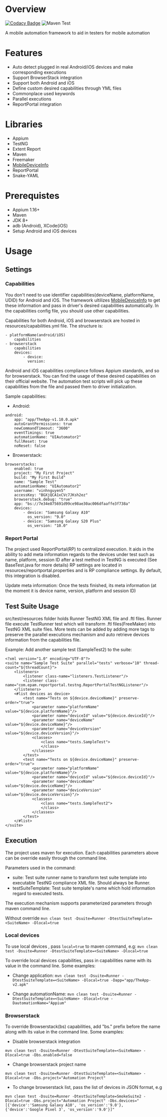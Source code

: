 # Overview

[![Codacy Badge](https://api.codacy.com/project/badge/Grade/eb00f5efb3cd4757b621b04c440fa161)](https://app.codacy.com/gh/zarashima/appium-test-framework?utm_source=github.com&utm_medium=referral&utm_content=zarashima/appium-test-framework&utm_campaign=Badge_Grade) ![Maven Test](https://github.com/zarashima/appium-test-framework/workflows/Maven%20Test/badge.svg?branch=master)

A mobile automation framework to aid in testers for mobile automation

# Features
* Auto detect plugged in real Android/iOS devices and make corresponding executions
* Support BrowserStack integration
* Support both Android and iOS
* Define custom desired capabilities through YML files
* Commonplace used keywords
* Parallel executions
* ReportPortal integration

# Libraries
* Appium
* TestNG
* Extent Report
* Maven
* Freemaker
* [MobileDeviceInfo](https://github.com/Testinium/MobileDeviceInfo)
* ReportPortal
* Snake-YAML

# Prerequistes
* Appium 1.16+
* Maven
* JDK 8+
* adb (Android), XCode(iOS)
* Setup Android and iOS devices

# Usage
## Settings
### Capabilities
You don't need to use identifier capabilities(deviceName, platformName, UDID) for Android and iOS. The framework ultilizes [MobileDeviceInfo](https://github.com/Testinium/MobileDeviceInfo) to get these information and pass in driver's desired capabilities automatically. In the capabilities config file, you should use other capabilities.

Capabilities for both Android, iOS and browserstack are hosted in resources/capabilities.yml file. The structure is:
```
- platformName(android/iOS)
    capabilities
- browserstack
    capabilities
    devices:
        - device:
          version:
```
Android and iOS capabilities compliance follows Appium standards, and so for browserstack. You can find the usage of these desired capabilities on their official website.
The automation test scripts will pick up these capabilities from the file and passed them to driver initialization.

Sample capabilities:
- Android:
```
android:
    app: "app/TheApp-v1.10.0.apk"
    autoGrantPermissions: true
    newCommandTimeout: "3600"
    eventTimings: true
    automationName: "UIAutomator2"
    fullReset: true
    noReset: false
```
- Browserstack:
```
browserstacks:
    enabled: true
    project: "My First Project"
    build: "My First Build"
    name: "Sample Test"
    automationName: "UIAutomator2"
    username: "vinhnguyen5"
    accessKey: "BGXjQCA1xCVc7JKsh2ez"
    browserstack.debug: "true"
    app: "bs://7e34e875691d99ce98ae30ac006dfaaffe3f738a"
    devices:
        - device: "Samsung Galaxy A10"
          os_version: "9.0"
        - device: "Samsung Galaxy S20 Plus"
          os_version: "10.0"
```

### Report Portal
The project used ReportPortal(RP) to centralized execution. It aids in the ability to add meta information regards to the devices under test such as name, platform, session ID after a test method in TestNG is executed (See BaseTest.java for more details)
RP settings are located in resources/reportportal.properties and is RP compliance settings. By default, this integration is disabled.

Update meta information: Once the tests finished, its meta information (at the moment it is device name, version, platform and session ID)

## Test Suite Usage
src/test/resources folder holds Runner TestNG XML file and .ftl files. Runner file execute TestRunner test which will transform .ftl files(FreeMaker) into TestNG XML suite files.
More tests can be added by adding more <test> tags to preserve the parallel executions mechanism and auto retrieve devices information from the capabilities file.

Example: Add another sample test (SampleTest2) to the suite:
```
<?xml version="1.0" encoding="UTF-8"?>
<suite name="Sample Test Suite" parallel="tests" verbose="10" thread-count="${threadCount}">
	<listeners>
		<listener class-name="listeners.TestListener"/>
		<listener class-name="com.epam.reportportal.testng.ReportPortalTestNGListener"/>
	</listeners>
	<#list devices as device>
		<test name="Tests on ${device.deviceName}" preserve-order="true">
			<parameter name="platformName" value="${device.platformName}"/>
			<parameter name="deviceId" value="${device.deviceId}"/>
			<parameter name="deviceName" value="${device.deviceName}"/>
			<parameter name="deviceVersion" value="${device.deviceVersion}"/>
			<classes>
				<class name="tests.SampleTest">
				</class>
			</classes>
		</test>
		<test name="Tests on ${device.deviceName}" preserve-order="true">
			<parameter name="platformName" value="${device.platformName}"/>
			<parameter name="deviceId" value="${device.deviceId}"/>
			<parameter name="deviceName" value="${device.deviceName}"/>
			<parameter name="deviceVersion" value="${device.deviceVersion}"/>
			<classes>
				<class name="tests.SampleTest2">
				</class>
			</classes>
		</test>
	</#list>
</suite>
```

## Execution
The project uses maven for execution. Each capabilities parameters above can be override easily through the command line.

Parameters used in the command:
- suite: Test suite runner name to transform test suite template into executable TestNG compliance XML file. Should always be Runner.
- testSuiteTemplate: Test suite template's name which hold information regard to executed tests.

The execution mechanism supports parameterized parameters through maven command line.

Without override
`mvn clean test -Dsuite=Runner -DtestSuiteTemplate=<SuiteName> -Dlocal=true`

### Local devices
To use local devices , pass `local=true` to maven command, e.g:
`mvn clean test -Dsuite=Runner -DtestSuiteTemplate=<SuiteName> -Dlocal=true`

To override local devices capabilities, pass in capabilities name with its value in the command line. Some examples:
- Change application:
`mvn clean test -Dsuite=Runner -DtestSuiteTemplate=<SuiteName> -Dlocal=true -Dapp="app/TheApp-v2.apk"`

- Change automationName:
`mvn clean test -Dsuite=Runner -DtestSuiteTemplate=<SuiteName> -Dlocal=true -DautomationName="Appium"`

### Browserstack
To override Browserstack(bs) capabilities, add "bs." prefix before the name along with its value in the command line. Some examples:
- Disable browserstack integration

`mvn clean test -Dsuite=Runner -DtestSuiteTemplate=<SuiteName> -Dlocal=true -Dbs.enabled=false`

- Change browserstack project name

`mvn clean test -Dsuite=Runner -DtestSuiteTemplate=<SuiteName> -Dlocal=true -Dbs.project="Automation Project"`

- To change browserstack list, pass the list of devices in JSON format, e.g

`mvn clean test -Dsuite=Runner -DtestSuiteTemplate=SmokeSuite2 -Dlocal=true -Dbs.project="Automation Project" -Dbs.devices="[{'device':'Samsung Galaxy A10', 'os_version':'9.0'}, {'device':'Google Pixel 3', 'os_version':'9.0'}]"`
